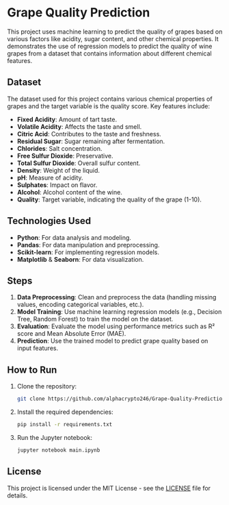 # Grape Quality Prediction

This project uses machine learning to predict the quality of grapes based on various factors like acidity, sugar content, and other chemical properties. It demonstrates the use of regression models to predict the quality of wine grapes from a dataset that contains information about different chemical features.

## Dataset

The dataset used for this project contains various chemical properties of grapes and the target variable is the quality score. Key features include:

- **Fixed Acidity**: Amount of tart taste.
- **Volatile Acidity**: Affects the taste and smell.
- **Citric Acid**: Contributes to the taste and freshness.
- **Residual Sugar**: Sugar remaining after fermentation.
- **Chlorides**: Salt concentration.
- **Free Sulfur Dioxide**: Preservative.
- **Total Sulfur Dioxide**: Overall sulfur content.
- **Density**: Weight of the liquid.
- **pH**: Measure of acidity.
- **Sulphates**: Impact on flavor.
- **Alcohol**: Alcohol content of the wine.
- **Quality**: Target variable, indicating the quality of the grape (1-10).

## Technologies Used

- **Python**: For data analysis and modeling.
- **Pandas**: For data manipulation and preprocessing.
- **Scikit-learn**: For implementing regression models.
- **Matplotlib** & **Seaborn**: For data visualization.

## Steps

1. **Data Preprocessing**: Clean and preprocess the data (handling missing values, encoding categorical variables, etc.).
2. **Model Training**: Use machine learning regression models (e.g., Decision Tree, Random Forest) to train the model on the dataset.
3. **Evaluation**: Evaluate the model using performance metrics such as R² score and Mean Absolute Error (MAE).
4. **Prediction**: Use the trained model to predict grape quality based on input features.

## How to Run

1. Clone the repository:

    ```bash
    git clone https://github.com/alphacrypto246/Grape-Quality-Prediction.git
    ```

2. Install the required dependencies:

    ```bash
    pip install -r requirements.txt
    ```

3. Run the Jupyter notebook:

    ```bash
    jupyter notebook main.ipynb
    ```

## License

This project is licensed under the MIT License - see the [LICENSE](LICENSE) file for details.

